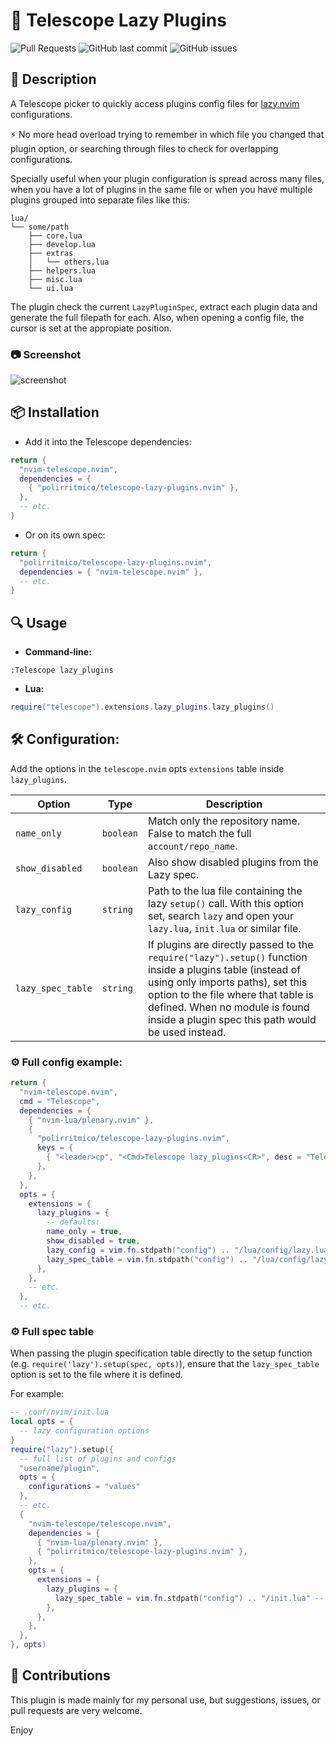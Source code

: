 # 🧭 Telescope Lazy Plugins

<!-- panvimdoc-ignore-start -->

![Pull Requests](https://img.shields.io/badge/Pull_Requests-Welcome-a4e400?style=flat-square)
![GitHub last commit](https://img.shields.io/github/last-commit/polirritmico/telescope-lazy-plugins.nvim/main?style=flat-square&color=62d8f1)
![GitHub issues](https://img.shields.io/github/issues/polirritmico/telescope-lazy-plugins.nvim?style=flat-square&color=fc1a70)

<!-- panvimdoc-ignore-end -->

## 🐧 Description

A Telescope picker to quickly access plugins config files for
[lazy.nvim](https://github.com/folke/lazy.nvim) configurations.

⚡ No more head overload trying to remember in which file you changed that
plugin option, or searching through files to check for overlapping
configurations.

Specially useful when your plugin configuration is spread across many files,
when you have a lot of plugins in the same file or when you have multiple
plugins grouped into separate files like this:

```
lua/
└── some/path
    ├── core.lua
    ├── develop.lua
    ├── extras
    │   └── others.lua
    ├── helpers.lua
    ├── misc.lua
    └── ui.lua
```

The plugin check the current `LazyPluginSpec`, extract each plugin data and
generate the full filepath for each. Also, when opening a config file, the
cursor is set at the appropiate position.

<!-- panvimdoc-ignore-start -->

### 📷 Screenshot

![screenshot](https://github.com/polirritmico/telescope-lazy-plugins.nvim/assets/24460484/79fa1730-4861-41a6-8fce-fe1680fb2a0b)

<!-- panvimdoc-ignore-end -->

## 📦 Installation

- Add it into the Telescope dependencies:

```lua
return {
  "nvim-telescope.nvim",
  dependencies = {
    { "polirritmico/telescope-lazy-plugins.nvim" },
  },
  -- etc.
}
```

- Or on its own spec:

```lua
return {
  "polirritmico/telescope-lazy-plugins.nvim",
  dependencies = { "nvim-telescope.nvim" },
  -- etc.
}
```

## 🔍 Usage

- **Command-line:**

```vimscript
:Telescope lazy_plugins
```

- **Lua:**

```lua
require("telescope").extensions.lazy_plugins.lazy_plugins()
```

## 🛠️ Configuration:

Add the options in the `telescope.nvim` opts `extensions` table inside
`lazy_plugins`.

| Option            | Type      | Description                                                                                                                                                                                                                                                                   |
|-------------------|-----------|-------------------------------------------------------------------------------------------------------------------------------------------------------------------------------------------------------------------------------------------------------------------------------|
| `name_only`       | `boolean` | Match only the repository name. False to match the full `account/repo_name`.                                                                                                                                                                                                  |
| `show_disabled`   | `boolean` | Also show disabled plugins from the Lazy spec.                                                                                                                                                                                                                                |
| `lazy_config`     | `string`  | Path to the lua file containing the lazy `setup()` call. With this option set, search `lazy` and open your `lazy.lua`, `init.lua` or similar file.                                                                                                                            |
| `lazy_spec_table` | `string`  | If plugins are directly passed to the `require("lazy").setup()` function inside a plugins table (instead of using only imports paths), set this option to the file where that table is defined. When no module is found inside a plugin spec this path would be used instead. |

### ⚙️ Full config example:

```lua
return {
  "nvim-telescope.nvim",
  cmd = "Telescope",
  dependencies = {
    { "nvim-lua/plenary.nvim" },
    {
      "polirritmico/telescope-lazy-plugins.nvim",
      keys = {
        { "<leader>cp", "<Cmd>Telescope lazy_plugins<CR>", desc = "Telescope: Plugins configurations" },
      },
    },
  },
  opts = {
    extensions = {
      lazy_plugins = {
        -- defaults:
        name_only = true,
        show_disabled = true,
        lazy_config = vim.fn.stdpath("config") .. "/lua/config/lazy.lua",
        lazy_spec_table = vim.fn.stdpath("config") .. "/lua/config/lazy.lua",
      },
    },
    -- etc.
  },
  -- etc.
```

### ⚙️ Full spec table

When passing the plugin specification table directly to the setup function (e.g.
`require('lazy').setup(spec, opts)`), ensure that the `lazy_spec_table` option
is set to the file where it is defined.

For example:

```lua
-- .conf/nvim/init.lua
local opts = {
  -- lazy configuration options
}
require("lazy").setup({
  -- full list of plugins and configs
  "username/plugin",
  opts = {
    configurations = "values"
  },
  -- etc.
  {
    "nvim-telescope/telescope.nvim",
    dependencies = {
      { "nvim-lua/plenary.nvim" },
      { "polirritmico/telescope-lazy-plugins.nvim" },
    },
    opts = {
      extensions = {
        lazy_plugins = {
          lazy_spec_table = vim.fn.stdpath("config") .. "/init.lua" -- path to this file
        },
      },
    },
  },
}, opts)
```

## 🌱 Contributions

This plugin is made mainly for my personal use, but suggestions, issues, or pull
requests are very welcome.

Enjoy
